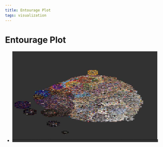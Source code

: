 ```yaml
---
title: Entourage Plot
tags: visualization
---
```


# Entourage Plot
- ![im](assets/Pasted%20Image%2020220506155757.png)
















































































